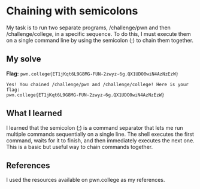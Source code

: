 # Chaining with semicolons
My task is to run two separate programs, /challenge/pwn and then /challenge/college, in a specific sequence. 
To do this, I must execute them on a single command line by using the semicolon (;) to chain them together.

## My solve
**Flag:** `pwn.college{ET1jKqt6L9G8MG-FUN-2zwyz-6g.QX1UDO0wiN4AzNzEzW}`

```hacker@chaining~chaining-with-semicolons:~$ /challenge/pwn ; /challenge/college
Yes! You chained /challenge/pwn and /challenge/college! Here is your flag:
pwn.college{ET1jKqt6L9G8MG-FUN-2zwyz-6g.QX1UDO0wiN4AzNzEzW}

```

## What I learned
I learned that the semicolon (;) is a command separator that lets me run multiple commands sequentially on a single line. 
The shell executes the first command, waits for it to finish, and then immediately executes the next one. This is a basic but useful way to chain commands together.

## References 
I used the resources available on pwn.college as my references.
